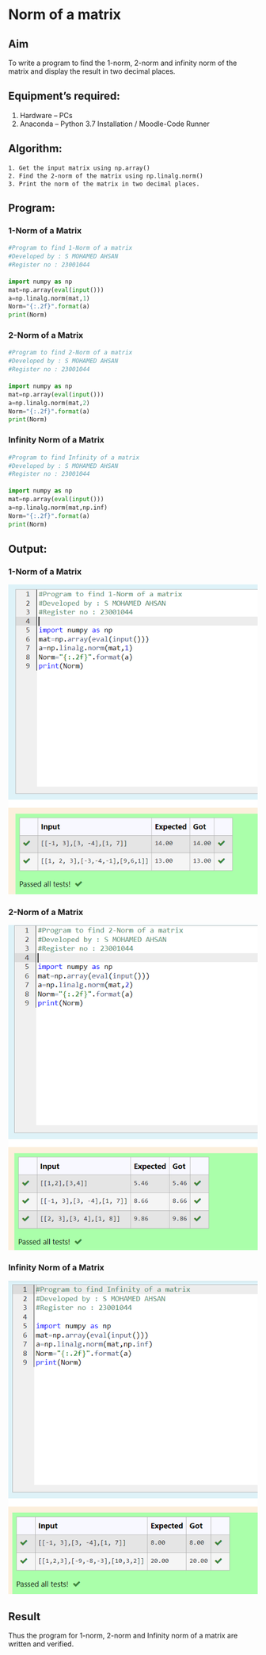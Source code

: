 # Norm of a matrix
## Aim
To write a program to find the 1-norm, 2-norm and infinity norm of the matrix and display the result in two decimal places.
## Equipment’s required:
1.	Hardware – PCs
2.	Anaconda – Python 3.7 Installation / Moodle-Code Runner
## Algorithm:
	1. Get the input matrix using np.array()   
    2. Find the 2-norm of the matrix using np.linalg.norm()
	3. Print the norm of the matrix in two decimal places.
## Program:

### 1-Norm of a Matrix
```Python
#Program to find 1-Norm of a matrix
#Developed by : S MOHAMED AHSAN
#Register no : 23001044

import numpy as np
mat=np.array(eval(input()))
a=np.linalg.norm(mat,1)
Norm="{:.2f}".format(a)
print(Norm)
```
### 2-Norm of a Matrix
~~~Python
#Program to find 2-Norm of a matrix
#Developed by : S MOHAMED AHSAN
#Register no : 23001044

import numpy as np
mat=np.array(eval(input()))
a=np.linalg.norm(mat,2)
Norm="{:.2f}".format(a)
print(Norm)
~~~

### Infinity Norm of a Matrix
```Python
#Program to find Infinity of a matrix
#Developed by : S MOHAMED AHSAN
#Register no : 23001044

import numpy as np
mat=np.array(eval(input()))
a=np.linalg.norm(mat,np.inf)
Norm="{:.2f}".format(a)
print(Norm)
```
## Output:
### 1-Norm of a Matrix
![1norm](/1norm.png)
### 2-Norm of a Matrix
![2norm](/2norm.png)

### Infinity Norm of a Matrix
![infnorm](/infnorm.png)

## Result
Thus the program for 1-norm, 2-norm and Infinity norm of a matrix are written and verified.
